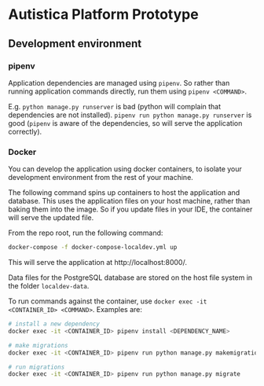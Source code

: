 # Autistica Platform Prototype

## Development environment

### pipenv

Application dependencies are managed using `pipenv`. So rather than running 
application commands directly, run them using `pipenv <COMMAND>`.

E.g. `python manage.py runserver` is bad (python will complain that dependencies
are not installed). `pipenv run python manage.py runserver` is good
(`pipenv` is aware of the dependencies, so will serve the application correctly).

### Docker

You can develop the application using docker containers, to isolate your development
environment from the rest of your machine.

The following command spins up containers to host the application and database.
This uses the application files on your host machine, rather than baking them into the image.
So if you update files in your IDE, the container will serve the updated file.

From the repo root, run the following command:

```bash
docker-compose -f docker-compose-localdev.yml up
```

This will serve the application at http://localhost:8000/.

Data files for the PostgreSQL database are stored on the host file system in the 
folder `localdev-data`.

To run commands against the container, use `docker exec -it <CONTAINER_ID> <COMMAND>`.
Examples are:

```bash
# install a new dependency
docker exec -it <CONTAINER_ID> pipenv install <DEPENDENCY_NAME>

# make migrations
docker exec -it <CONTAINER_ID> pipenv run python manage.py makemigrations

# run migrations
docker exec -it <CONTAINER_ID> pipenv run python manage.py migrate
```
